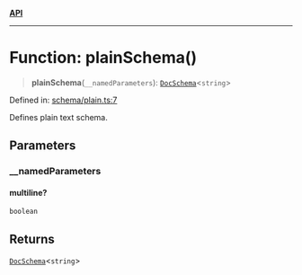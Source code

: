 [**API**](../API.md)

***

# Function: plainSchema()

> **plainSchema**(`__namedParameters`): [`DocSchema`](../interfaces/DocSchema.md)\<`string`\>

Defined in: [schema/plain.ts:7](https://github.com/inokawa/edix/blob/431c5fd4f91f9cb402acd852f95a41766a4cc2e5/src/schema/plain.ts#L7)

Defines plain text schema.

## Parameters

### \_\_namedParameters

#### multiline?

`boolean`

## Returns

[`DocSchema`](../interfaces/DocSchema.md)\<`string`\>

